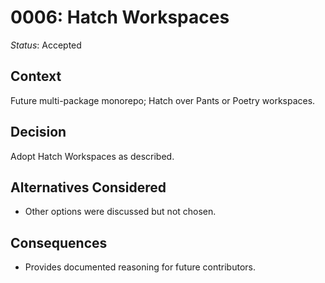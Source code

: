 # 0006: Hatch Workspaces

*Status*: Accepted

## Context
Future multi-package monorepo; Hatch over Pants or Poetry workspaces.

## Decision
Adopt Hatch Workspaces as described.

## Alternatives Considered
- Other options were discussed but not chosen.

## Consequences
- Provides documented reasoning for future contributors.
